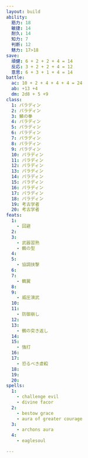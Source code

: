 ```yaml
---
layout: build
ability:
  筋力: 18
  敏捷: 14
  耐久: 14
  知力: 7
  判断: 12
  魅力: 17>18
save:
  頑健: 6 + 2 + 2 + 4 = 14
  反応: 3 + 2 + 2 + 4 = 12
  意思: 6 + 3 + 1 + 4 = 14
battle:
  ac: 10 + 2 + 4 + 4 + 4 = 24
  ab: +13 +4
  dm: 2d8 + 5 +9
class:
  1: パラディン
  2: パラディン
  3: 鱗の拳
  4: パラディン
  5: パラディン
  6: パラディン
  7: パラディン
  8: パラディン
  9: パラディン
  10: パラディン
  11: パラディン
  12: パラディン
  13: パラディン
  14: パラディン
  15: パラディン
  16: パラディン
  17: パラディン
  18: パラディン
  19: 考古学者
  20: 考古学者
feats:
  1:
    - 回避
  2:
  3:
    - 武器習熟
    - 鶴の型
  4:
  5:
    - 協調挟撃
  6:
  7:
    - 鶴翼
  8:
  9:
    - 威圧演武
  10:
  11:
    - 防御崩し
  12:
  13:
    - 鶴の突き返し
  14:
  15:
    - 強打
  16:
  17:
    - 恐るべき虐殺
  18:
  19:
  20:
spells:
  1:
    - challenge evil
    - divine facor
  2:
    - bestow grace
    - aura of greater courage
  3:
    - archons aura
  4:
    - eaglesoul

---
```

